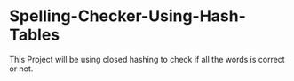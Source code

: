 # Spelling-Checker-Using-Hash-Tables
This Project will be using closed hashing to check if all the words is correct or not. 
